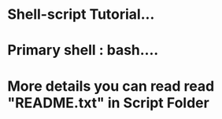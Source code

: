 # Shell-script Tutorial...
# Primary shell : bash....
# More details you can read read "README.txt" in Script Folder

